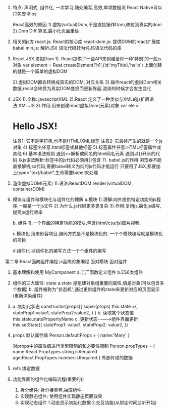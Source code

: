 1. 特点: 声明式, 组件化, 一次学习,随处编写,高效,单项数据流
    React Native可以打包安卓ios

    React高效的原因
    1).虚拟(virtual)Dom,不是直接操作Dom,映射到真实的dom
    2).Dom Diff 算法,最小化页面重绘
<!-- BootCDN -->

2. 相关的js库
    react.js:  React的核心库
    react-dom.js: 提供DOM的react扩展库
    babel.min.js:  解析JSX 语法代码转为纯JS语法代码的库

3. React JSX
    虚拟Dom
    1). React提供了一些API来创建爱你一种'特别'的一般js对象
        var element = Reat.createElement('h1',{id:'myTitle},'hello')
        上面创建的就是一个简单的虚拟DOM
    
    2).虚拟DOM都会转换成真实的DOM, 对应关系
    3).操作react的虚拟Dom相关数据,react会转换为真实DOM变换而更新界面,渲染的时候才会发生变化

4. JSX
    1).全称: javascriptXML
    2).React 定义了一种类似与XML的js扩展语法:XMl+JS
    3).作用:用来创建react虚拟Dom(元素)对象
        var ele = <h1>Hello JSX!</h1>
        注意1: 它不是字符串,也不是HTML/XML标签
        注意2: 它最终产生的就是一个js对象
    4).标签名任意:html标签或其他标签
    5).标签属性任意:HTML标签属性或其他
    6).基本语法规则
       遇到<>解析成同名的html同名元素
       遇到以{}开头的代码.以js语法解析:标签中的js代码必须用{}包含
    7). babel.js的作用
        浏览器不能直接解析jsx代码,需要babel转义为纯的js代码才能运行
        只要用了JSX,都要加上type="text/babel",生命需要babel来处理

5. 渲染虚拟DOM(元素)
    1).语法:ReactDOM.render(virtualDOM, containerDOM)

6. 模块与组件和模块化与组件化的理解
    a.模块
        1).理解:向外提供特定功能的js程序,一般是一个js文件
        2).为什么.js代码更多更复杂
        3).作用:复用js,简化js编写,提高js运行效率

    b. 组件 
        1).一个界面的特定功能的模块,包含(html/css/js)图片视频.

    c.模块化
        用来形容项目,编码方式是不是模块化的.
        一个个模块编写就是模块化的项目

    d.组件化
        以组件化的编写方式一个个组件的编写


第二章:React面向组件编程 js面向对象编程 面对模块 面对组件

1. 基本理解和使用
    MyComponent
    a.工厂函数定义组件
    b.ES6类组件
2. 组件的三大属性: state
    a.state 是组建对象组重要的属性,值是对象(可以包含多个数据)
    b. 组件被称为"状态机",通过更新组件的state来更新对应的页面显示(重新渲染组件)
3.  a.  初始化状态
        constructor(props){
            super(props)
            this.state ={
                stateProp1:value1,
                stateProp2:value2,
            }
        }
    b.  读取某个状态值
        this.state.statePropertyName
    c.  更新状态---->组件界面更新
        this.setState({
            stateProp1: value1,
            stateProp2: value2,
        })
4. props
    默认属性值
    Person.defaultProps = {
        name:'Mary'
    }

    对props中的属性值进行类型限制的和必要性限制
    Person.propTypes = {
        name:React.PropTypes.string.isRequired
        age:React.PropTypes.number.isRequired
    }
    外部传递的数据

5. refs
    绑定数据

6. 功能界面的组件化编码流程(重要的))
    1. 拆分组件: 拆分接卖弄,抽取组件
    2. 实现静态组件: 使用组件实现静态页面效果
    3. 实现动态组件
        1.动态显示初始化数据
        2.交互功能(从绑定时间监听开始)
